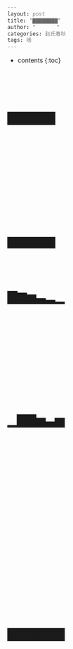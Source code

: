 ```yaml
---
layout: post
title: "▇▇▇▇▇▇▇▇"
author: "　　　　"
categories: 赵氏春秋
tags: 墙
---
```

* contents
{:toc}

<br><br><br>




<style>
html {
    -webkit-filter: grayscale(100%);
    -moz-filter: grayscale(100%);
    -ms-filter: grayscale(100%);
    -o-filter: grayscale(100%);
}
</style>

# ▇▇▇▇▇

<br><br><br><br><br><br><br><br><br><br><br>

# ▆▆▆▆▆

<br><br>

# ▇▆▅▃▂▁

<br><br><br><br><br><br><br><br><br><br><br>

# ▁▇▇▅▃▅

<br><br><br><br><br><br><br><br><br><br><br><br><br><br><br><br><br><br><br><br><br><br><br>

# ▇▇▇▇▇▇

<br><br><br><br>

# 　　　　　　

<br><br>

## 　　　

<br><br><br><br><br>

## 　　　

<br><br><br><br><br>

## 　　　

<br><br><br><br><br>
